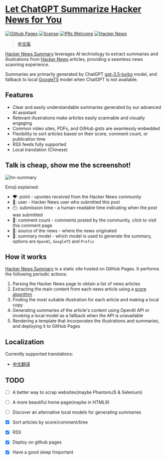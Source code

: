 [Let ChatGPT Summarize Hacker News for You](https://hackernews.betacat.io/)
==================

[![Github Pages](https://github.com/polyrabbit/hacker-news-digest/actions/workflows/static.yml/badge.svg)](https://github.com/polyrabbit/hacker-news-digest/actions/workflows/static.yml)
[![license](https://img.shields.io/badge/License-GPLv3-blue.svg)](https://github.com/polyrabbit/hacker-news-digest/blob/master/LICENSE-lgpl-3.0.txt)
[![PRs Welcome](https://img.shields.io/badge/PRs-welcome-brightgreen.svg)](https://github.com/polyrabbit/hacker-news-digest/pulls)
[![Hacker News](https://camo.githubusercontent.com/73322cbcbf1c517bb5d3d8d4e724f81091fc767ccc278b44f1ee1a1179e9ad38/68747470733a2f2f736869656c64732e696f2f62616467652f4861636b65722532304e6577732d6630363532663f6c6f676f3d79253230636f6d62696e61746f72267374796c653d666c61742d737175617265266c6f676f436f6c6f723d7768697465)](https://hackernews.betacat.io/)

> [中文版](https://blog.betacat.io/post/2023/06/summarize-hacker-news-by-chatgpt/)

[Hacker News Summary](https://hackernews.betacat.io/) leverages AI technology to extract summaries
and illustrations from [Hacker News](https://news.ycombinator.com/)
articles, providing a seamless news scanning experience.

Summaries are primarily generated by
ChatGPT [gpt-3.5-turbo](https://platform.openai.com/docs/models/gpt-3-5) model, and fallback to
local [GoogleT5](https://huggingface.co/t5-large) model when ChatGPT is not available.

## Features

* Clear and easily understandable summaries generated by our advanced AI assistant
* Relevant illustrations make articles easily scannable and visually engaging
* Common video sites, PDFs, and GitHub gists are seamlessly embedded
* Flexibility to sort articles based on their score, comment count, or publication time
* RSS feeds fully supported
* Local translation (Chinese)

## Talk is cheap, show me the screenshot!

![hn-summary](https://github.com/polyrabbit/hacker-news-digest/assets/2657334/cc08f770-5154-4c7e-8ba8-13c89f394b1f)

Emoji explained:

* ❤️: point - upvotes received from the Hacker News community
* 👤: user - Hacker News user who submitted this post
* 🕘: submission time - a human-readable time indicating when the post was submitted
* 💬: comment count - comments posted by the community, click to visit this comment page
* 🔗: source of the news - where the news originated
* 📰: summary model - which model is used to generate the summary, options
  are `OpenAI`, `GoogleT5` and `Prefix`

## How it works

[Hacker News Summary](https://hackernews.betacat.io/) is a static site hosted on GitHub Pages. It
performs the following periodic actions:

1. Parsing the Hacker News page to obtain a list of news articles
2. Extracting the main content from each news article using
   a [score algorithm](%5Btutorial%5D%20How-to-extract-main-content-from-web-pages-using-Machine-Learning.ipynb)
3. Finding the most suitable illustration for each article and making a local copy
4. Generating summaries of the article's content using OpenAI API or invoking a local model as a
   fallback when the API is unavailable
5. Rendering a template that incorporates the illustrations and summaries, and deploying it to
   GitHub Pages

## Localization

Currently supported translations:
* [中文翻译](https://hackernews.betacat.io/zh.html)

## TODO

- [ ] A better way to scrap websites(maybe PhantomJS & Selenium)
- [ ] A more beautiful home page(maybe in HTML9)
- [ ] Discover an alternative local models for generating summaries
- [X] Sort articles by score/comment/time
- [X] RSS
- [X] Deploy on github pages
- [X] Have a good sleep !important


